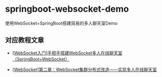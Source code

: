 # springboot-websocket-demo

使用WebSocket+SpringBoot搭建简易的多人聊天室Demo


## 对应教程文章

- [[WebSocket入门]手把手搭建WebSocket多人在线聊天室（SpringBoot+WebSocket）](
  https://blog.csdn.net/qqxx6661/article/details/98883166)

- [[WebSocket]第二章：WebSocket集群分布式改造——实现多人在线聊天室](
    https://blog.csdn.net/qqxx6661/article/details/100064741)